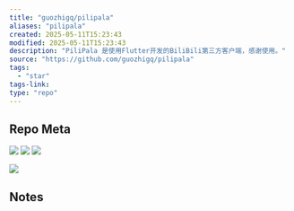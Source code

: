 ```yaml
---
title: "guozhigq/pilipala"
aliases: "pilipala"
created: 2025-05-11T15:23:43
modified: 2025-05-11T15:23:43
description: "PiliPala 是使用Flutter开发的BiliBili第三方客户端，感谢使用。"
source: "https://github.com/guozhigq/pilipala"
tags:
  - "star"
tags-link:
type: "repo"
---
```

## Repo Meta

![](https://img.shields.io/github/stars/guozhigq/pilipala?style=for-the-badge&label=stars) ![](https://img.shields.io/github/repo-size/guozhigq/pilipala?style=for-the-badge&label=size) ![](https://img.shields.io/github/created-at/guozhigq/pilipala?style=for-the-badge&label=since)

[![](https://github-readme-stats.vercel.app/api/pin/?username=guozhigq&repo=pilipala&bg_color=00000000)](https://github.com/guozhigq/pilipala)

## Notes

